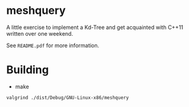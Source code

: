 # meshquery
A little exercise to implement a Kd-Tree and get acquainted with C++11 written over one weekend.

See ```README.pdf``` for more information.

# Building
* make

```
valgrind ./dist/Debug/GNU-Linux-x86/meshquery
```
